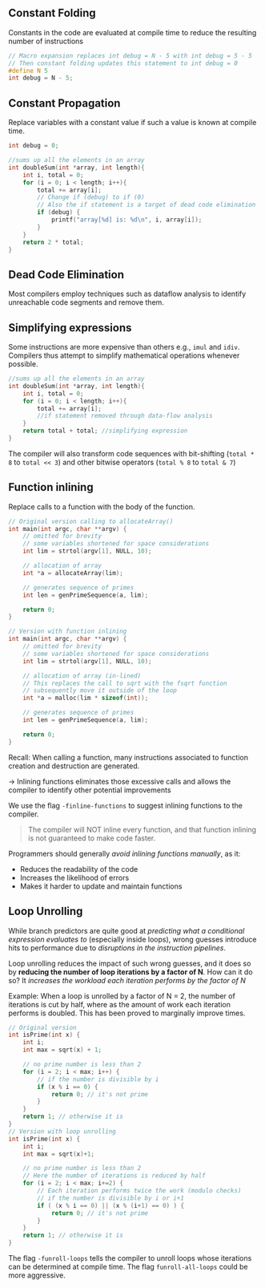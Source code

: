 ## Constant Folding

Constants in the code are evaluated at compile time to reduce the resulting number of instructions

```c
// Macro expansion replaces int debug = N - 5 with int debug = 5 - 5
// Then constant folding updates this statement to int debug = 0
#define N 5 
int debug = N - 5;
```

## Constant Propagation

Replace variables with a constant value if such a value is known at compile time.

```c
int debug = 0;

//sums up all the elements in an array
int doubleSum(int *array, int length){
    int i, total = 0;
    for (i = 0; i < length; i++){
        total += array[i];
        // Change if (debug) to if (0)
        // Also the if statement is a target of dead code elimination
        if (debug) {
            printf("array[%d] is: %d\n", i, array[i]);
        }
    }
    return 2 * total;
}
```

## Dead Code Elimination

Most compilers employ techniques such as dataflow analysis to identify unreachable code segments and remove them.

## Simplifying expressions

Some instructions are more expensive than others e.g., `imul` and `idiv`.  Compilers thus attempt to simplify mathematical operations whenever possible.

```c
//sums up all the elements in an array
int doubleSum(int *array, int length){
    int i, total = 0;
    for (i = 0; i < length; i++){
        total += array[i];
        //if statement removed through data-flow analysis
    }
    return total + total; //simplifying expression
}
```

The compiler will also transform code sequences with bit-shifting (`total * 8` to `total << 3`) and other bitwise operators (`total % 8` to `total & 7`)

## Function inlining

Replace calls to a function with the body of the function.

```c
// Original version calling to allocateArray()
int main(int argc, char **argv) {
    // omitted for brevity
    // some variables shortened for space considerations
    int lim = strtol(argv[1], NULL, 10);

    // allocation of array
    int *a = allocateArray(lim);

    // generates sequence of primes
    int len = genPrimeSequence(a, lim);

    return 0;
}

// Version with function inlining
int main(int argc, char **argv) {
    // omitted for brevity
    // some variables shortened for space considerations
    int lim = strtol(argv[1], NULL, 10);

    // allocation of array (in-lined)
    // This replaces the call to sqrt with the fsqrt function
    // subsequently move it outside of the loop
    int *a = malloc(lim * sizeof(int));

    // generates sequence of primes
    int len = genPrimeSequence(a, lim);

    return 0;
}
```

Recall: When calling a function, many instructions associated to function creation and destruction are generated.

-> Inlining functions eliminates those excessive calls and allows the compiler to identify other potential improvements

We use the flag `-finline-functions` to suggest inlining functions to the compiler.

> The compiler will NOT inline every function, and that function inlining is not guaranteed to make code faster.

Programmers should generally *avoid inlining functions manually*, as it:
- Reduces the readability of the code
- Increases the likelihood of errors
- Makes it harder to update and maintain functions

## Loop Unrolling

While branch predictors are quite good at *predicting what a conditional expression evaluates to* (especially inside loops), wrong guesses introduce hits to performance due to *disruptions in the instruction pipelines*.

Loop unrolling reduces the impact of such wrong guesses, and it does so by **reducing the number of loop iterations by a factor of N**. How can it do so? It *increases the workload each iteration performs by the factor of N*

Example: When a loop is unrolled by a factor of N = 2, the number of iterations is cut by half, where as the amount of work each iteration performs is doubled. This has been proved to marginally improve times.

```c
// Original version
int isPrime(int x) {
    int i;
    int max = sqrt(x) + 1;

    // no prime number is less than 2
    for (i = 2; i < max; i++) {
        // if the number is divisible by i
        if (x % i == 0) {
            return 0; // it's not prime
        }
    }
    return 1; // otherwise it is
}
// Version with loop unrolling
int isPrime(int x) {
    int i;
    int max = sqrt(x)+1;

    // no prime number is less than 2
    // Here the number of iterations is reduced by half
    for (i = 2; i < max; i+=2) {
		// Each iteration performs twice the work (modulo checks)
        // if the number is divisible by i or i+1
        if ( (x % i == 0) || (x % (i+1) == 0) ) {
            return 0; // it's not prime
        }
    }
    return 1; // otherwise it is
}
```

The flag `-funroll-loops` tells the compiler to unroll loops whose iterations can be determined at compile time. The flag `funroll-all-loops` could be more aggressive.